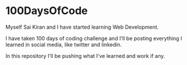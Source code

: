 # 100DaysOfCode

Myself Sai Kiran and I have started learning Web Development.

I have taken 100 days of coding challenge and I'll be posting everything I learned in social media, like twitter and linkedin.

In this repository I'll be pushing what I've learned and work if any.

